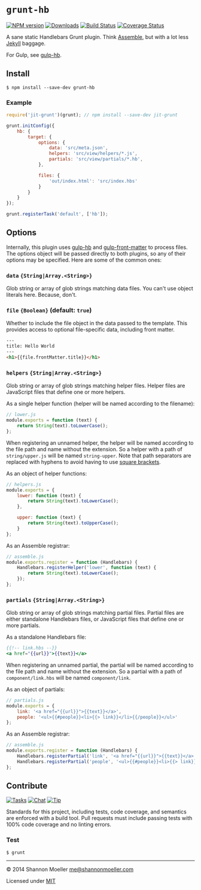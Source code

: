 # `grunt-hb`

[![NPM version][npm-img]][npm-url] [![Downloads][downloads-img]][npm-url] [![Build Status][travis-img]][travis-url] [![Coverage Status][coveralls-img]][coveralls-url]

A sane static Handlebars Grunt plugin. Think [Assemble](http://assemble.io/), but with a lot less [Jekyll](http://jekyllrb.com/) baggage.

For Gulp, see [gulp-hb](https://github.com/shannonmoeller/gulp-hb).

## Install

    $ npm install --save-dev grunt-hb

### Example

```js
require('jit-grunt')(grunt); // npm install --save-dev jit-grunt

grunt.initConfig({
    hb: {
        target: {
            options: {
                data: 'src/meta.json',
                helpers: 'src/view/helpers/*.js',
                partials: 'src/view/partials/*.hb',
            },

            files: {
                'out/index.html': 'src/index.hbs'
            }
        }
    }
});

grunt.registerTask('default', ['hb']);
```

## Options

Internally, this plugin uses [gulp-hb](https://github.com/shannonmoeller/gulp-hb) and [gulp-front-matter](https://github.com/lmtm/gulp-front-matter) to process files. The options object will be passed directly to both plugins, so any of their options may be specified. Here are some of the common ones:

### `data` `{String|Array.<String>}`

Glob string or array of glob strings matching data files. You can't use object literals here. Because, don't.

### `file` `{Boolean}` (default: `true`)

Whether to include the file object in the data passed to the template. This provides access to optional file-specific data, including front matter.

```html
---
title: Hello World
---
<h1>{{file.frontMatter.title}}</h1>
```

### `helpers` `{String|Array.<String>}`

Glob string or array of glob strings matching helper files. Helper files are JavaScript files that define one or more helpers.

As a single helper function (helper will be named according to the filename):

```js
// lower.js
module.exports = function (text) {
    return String(text).toLowerCase();
};
```

When registering an unnamed helper, the helper will be named according to the file path and name without the extension. So a helper with a path of `string/upper.js` will be named `string-upper`. Note that path separators are replaced with hyphens to avoid having to use [square brackets](http://handlebarsjs.com/expressions.html#basic-blocks).

As an object of helper functions:

```js
// helpers.js
module.exports = {
    lower: function (text) {
        return String(text).toLowerCase();
    },

    upper: function (text) {
        return String(text).toUpperCase();
    }
};
```

As an Assemble registrar:

```js
// assemble.js
module.exports.register = function (Handlebars) {
    Handlebars.registerHelper('lower', function (text) {
        return String(text).toLowerCase();
    });
};
```

### `partials` `{String|Array.<String>}`

Glob string or array of glob strings matching partial files. Partial files are either standalone Handlebars files, or JavaScript files that define one or more partials.

As a standalone Handlebars file:

```handlebars
{{!-- link.hbs --}}
<a href="{{url}}">{{text}}</a>
```

When registering an unnamed partial, the partial will be named according to the file path and name without the extension. So a partial with a path of `component/link.hbs` will be named `component/link`.

As an object of partials:

```js
// partials.js
module.exports = {
    link: '<a href="{{url}}">{{text}}</a>',
    people: '<ul>{{#people}}<li>{{> link}}</li>{{/people}}</ul>'
};
```

As an Assemble registrar:

```js
// assemble.js
module.exports.register = function (Handlebars) {
    Handlebars.registerPartial('link', '<a href="{{url}}">{{text}}</a>');
    Handlebars.registerPartial('people', '<ul>{{#people}}<li>{{> link}}</li>{{/people}}</ul>');
};
```

## Contribute

[![Tasks][waffle-img]][waffle-url] [![Chat][gitter-img]][gitter-url] [![Tip][gittip-img]][gittip-url]

Standards for this project, including tests, code coverage, and semantics are enforced with a build tool. Pull requests must include passing tests with 100% code coverage and no linting errors.

### Test

    $ grunt

----

© 2014 Shannon Moeller <me@shannonmoeller.com>

Licensed under [MIT](http://shannonmoeller.com/mit.txt)

[coveralls-img]: http://img.shields.io/coveralls/shannonmoeller/grunt-hb/master.svg?style=flat-square
[coveralls-url]: https://coveralls.io/r/shannonmoeller/grunt-hb
[downloads-img]: http://img.shields.io/npm/dm/grunt-hb.svg?style=flat-square
[gitter-img]:    http://img.shields.io/badge/chat-shannonmoeller/grunt--hb-blue.svg?style=flat-square
[gitter-url]:    https://gitter.im/shannonmoeller/grunt-hb
[gittip-img]:    http://img.shields.io/gittip/shannonmoeller.svg?style=flat-square
[gittip-url]:    https://www.gittip.com/shannonmoeller
[npm-img]:       http://img.shields.io/npm/v/grunt-hb.svg?style=flat-square
[npm-url]:       https://npmjs.org/package/grunt-hb
[travis-img]:    http://img.shields.io/travis/shannonmoeller/grunt-hb.svg?style=flat-square
[travis-url]:    https://travis-ci.org/shannonmoeller/grunt-hb
[waffle-img]:    http://img.shields.io/github/issues/shannonmoeller/grunt-hb.svg?style=flat-square
[waffle-url]:    http://waffle.io/shannonmoeller/grunt-hb
